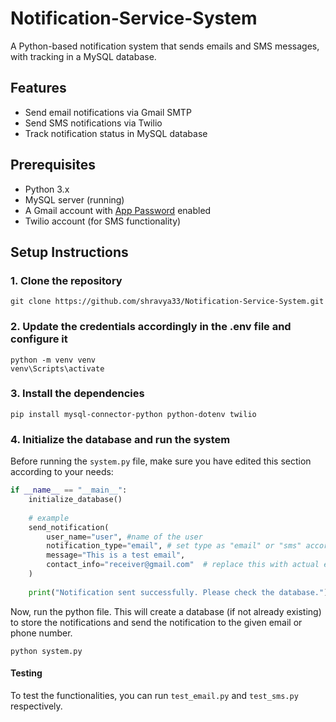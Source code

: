 # Notification-Service-System
A Python-based notification system that sends emails and SMS messages, with tracking in a MySQL database.

## Features

- Send email notifications via Gmail SMTP
- Send SMS notifications via Twilio
- Track notification status in MySQL database

## Prerequisites

- Python 3.x
- MySQL server (running)
- A Gmail account with [App Password](https://myaccount.google.com/apppasswords) enabled
- Twilio account (for SMS functionality)

## Setup Instructions

### 1. Clone the repository

```
git clone https://github.com/shravya33/Notification-Service-System.git
```

### 2. Update the credentials accordingly in the .env file and configure it
```
python -m venv venv
venv\Scripts\activate
```

### 3. Install the dependencies
```
pip install mysql-connector-python python-dotenv twilio
```

### 4. Initialize the database and run the system
Before running the ```system.py``` file, make sure you have edited this section according to your needs:
```python
if __name__ == "__main__":
    initialize_database()
    
    # example
    send_notification(
        user_name="user", #name of the user
        notification_type="email", # set type as "email" or "sms" accordingly
        message="This is a test email",
        contact_info="receiver@gmail.com"  # replace this with actual email/phone
    )
    
    print("Notification sent successfully. Please check the database.")
```
Now, run the python file. This will create a database (if not already existing) to store the notifications and send the notification to the given email or phone number.
```
python system.py
```

#### Testing
To test the functionalities, you can run ```test_email.py``` and ```test_sms.py``` respectively.
